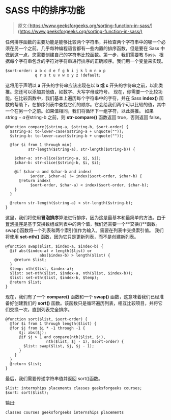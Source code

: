 # SASS 中的排序功能

> 原文:[https://www.geeksforgeeks.org/sorting-function-in-sass/](https://www.geeksforgeeks.org/sorting-function-in-sass/)

任何排序函数的主要功能是能够比较两个字符串，并检查两个字符串中的哪一个必须在另一个之前。几乎每种编程语言都有一些内置的排序函数，但是要在 Sass 中做到这一点，您需要创建自己的字符串比较函数。第一步，我们需要教 Sass，根据每个字符串包含的字符对字符串进行排序的正确顺序。我们用一个变量来实现。

```
$sort-order: a b c d e f g h i j k l m n o p 
             q r s t u v w x y z !default;
```

这将用于声明以 **a** 开头的字符串应该出现在以 **b 或 c** 开头的字符串之前，以此类推。您还可以添加其他值，如数字、大写字母或符号。
现在，你需要一个比较功能。在比较函数中，我们基本上遍历每个字符串中的字符，并在 Sass **index()** 函数的帮助下，在排序列表中查找它们的顺序。它会给我们两个可以比较的值，其中一个在另一个之前。如果值相同，我们将循环下一组字符，以此类推。
如果$string-a 在$string-b 之前，则 **str-compare()** 函数返回 true，否则返回 false。

```
@function compare($string-a, $string-b, $sort-order) {
  $string-a: to-lower-case($string-a + unquote(""));
  $string-b: to-lower-case($string-b + unquote(""));      

  @for $i from 1 through min(
          str-length($string-a), str-length($string-b)) {

    $char-a: str-slice($string-a, $i, $i);
    $char-b: str-slice($string-b, $i, $i);

    @if $char-a and $char-b and index(
           $order, $char-a) != index($sort-order, $char-b) {
      @return index(
           $sort-order, $char-a) < index($sort-order, $char-b);
    }
  }

  @return str-length($string-a) < str-length($string-b);
}
```

这里，我们将使用**冒泡排序**算法进行排序，因为这是最基本和最简单的方法。由于[冒泡排序](https://www.geeksforgeeks.org/bubble-sort/)是基于交换数组或列表中的两个值，我们还需要一个**交换()**函数。
swap()函数将一个列表和两个索引值作为输入。需要在列表中交换索引值。
我们将使用 **set-nth()** 函数，因为它只是更新列表，而不是创建新列表。

```
@function swap($list, $index-a, $index-b) {
  @if abs($index-a) > length($list) or
               abs($index-b) > length($list) {
    @return $list;
  }
  $temp: nth($list, $index-a);
  $list: set-nth($list, $index-a, nth($list, $index-b));
  $list: set-nth($list, $index-b, $temp);
  @return $list;
}
```

现在，我们有了一个 **compare()** 函数和一个 **swap()** 函数，这意味着我们已经准备好创建我们的 **sort()** 函数。该函数只是循环遍历列表，相互比较项目，并将它们交换一次，直到列表完全排序。

```
@function sort($list, $sort-order) {
  @for $i from 1 through length($list) {
  @for $j from $i * -1 through -1 {
      $j: abs($j);
      @if $j > 1 and compare(nth($list, $j),
                  nth($list, $j - 1), $sort-order) {
        $list: swap($list, $j, $j - 1);
      }
    }
  }
  @return $list;
}
```

最后，我们需要传递字符串值并返回 sort()函数。

```
$list: internships placements classes geeksforgeeks courses;
$sort: sort($list);
```

输出:

```
classes courses geeksforgeeks internships placements

```